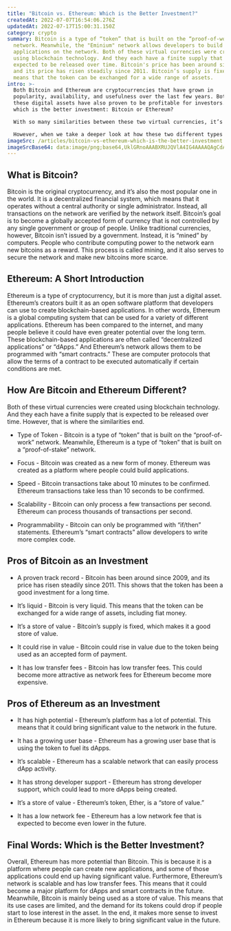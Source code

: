 ```yaml
---
title: "Bitcoin vs. Ethereum: Which is the Better Investment?"
createdAt: 2022-07-07T16:54:06.276Z
updatedAt: 2022-07-17T15:00:31.150Z
category: crypto
summary: Bitcoin is a type of “token” that is built on the “proof-of-work”
  network. Meanwhile, the "Eminium" network allows developers to build
  applications on the network. Both of these virtual currencies were created
  using blockchain technology. And they each have a finite supply that is
  expected to be released over time. Bitcoin's price has been around since 2009,
  and its price has risen steadily since 2011. Bitcoin’s supply is fixed, which
  means that the token can be exchanged for a wide range of assets.
intro: >-
  Both Bitcoin and Ethereum are cryptocurrencies that have grown in
  popularity, availability, and usefulness over the last few years. Both of
  these digital assets have also proven to be profitable for investors. But
  which is the better investment: Bitcoin or Ethereum?

  With so many similarities between these two virtual currencies, it’s easy to see why some may wonder which one is more valuable. After all, both are built on blockchain technology; they are both available as a digital token; and they are both used as payment in some cases.

  However, when we take a deeper look at how these two different types of tokens operate and what sort of potential they have long-term, it becomes clearer which one is likely to be worth more money.
imageSrc: /articles/bitcoin-vs-ethereum-which-is-the-better-investment.png
imageSrcBase64: data:image/png;base64,UklGRnoAAABXRUJQVlA4IG4AAAAQAgCdASoKAAoAAUAmJYgCdADdpuNWiv4AAP7804ioNHIG12UUOd3wmU2+Yv2czJ8Vtmhs+A/5J+UJjvW+q4mxV+T3FeccsX3nldaj/7TbXlXGa6NODDDt2Yv400+HtA/wRW/7N3oesdaSKIAAAA==
---
```


## What is Bitcoin?

Bitcoin is the original cryptocurrency, and it’s also the most popular one in the world. It is a decentralized financial system, which means that it operates without a central authority or single administrator. Instead, all transactions on the network are verified by the network itself. Bitcoin’s goal is to become a globally accepted form of currency that is not controlled by any single government or group of people.
Unlike traditional currencies, however, Bitcoin isn’t issued by a government. Instead, it is “mined” by computers. People who contribute computing power to the network earn new bitcoins as a reward. This process is called mining, and it also serves to secure the network and make new bitcoins more scarce.

## Ethereum: A Short Introduction

Ethereum is a type of cryptocurrency, but it is more than just a digital asset. Ethereum’s creators built it as an open software platform that developers can use to create blockchain-based applications. In other words, Ethereum is a global computing system that can be used for a variety of different applications. Ethereum has been compared to the internet, and many people believe it could have even greater potential over the long term.
These blockchain-based applications are often called “decentralized applications” or “dApps.” And Ethereum’s network allows them to be programmed with “smart contracts.” These are computer protocols that allow the terms of a contract to be executed automatically if certain conditions are met.

## How Are Bitcoin and Ethereum Different?

Both of these virtual currencies were created using blockchain technology. And they each have a finite supply that is expected to be released over time. However, that is where the similarities end.

- Type of Token - Bitcoin is a type of “token” that is built on the “proof-of-work” network. Meanwhile, Ethereum is a type of “token” that is built on a “proof-of-stake” network.

- Focus - Bitcoin was created as a new form of money. Ethereum was created as a platform where people could build applications.

- Speed - Bitcoin transactions take about 10 minutes to be confirmed. Ethereum transactions take less than 10 seconds to be confirmed.

- Scalability - Bitcoin can only process a few transactions per second. Ethereum can process thousands of transactions per second.

- Programmability - Bitcoin can only be programmed with “if/then” statements. Ethereum’s “smart contracts” allow developers to write more complex code.

## Pros of Bitcoin as an Investment

- A proven track record - Bitcoin has been around since 2009, and its price has risen steadily since 2011. This shows that the token has been a good investment for a long time.

- It’s liquid - Bitcoin is very liquid. This means that the token can be exchanged for a wide range of assets, including fiat money.

- It’s a store of value - Bitcoin’s supply is fixed, which makes it a good store of value.

- It could rise in value - Bitcoin could rise in value due to the token being used as an accepted form of payment.

- It has low transfer fees - Bitcoin has low transfer fees. This could become more attractive as network fees for Ethereum become more expensive.

## Pros of Ethereum as an Investment

- It has high potential - Ethereum’s platform has a lot of potential. This means that it could bring significant value to the network in the future.

- It has a growing user base - Ethereum has a growing user base that is using the token to fuel its dApps.

- It’s scalable - Ethereum has a scalable network that can easily process dApp activity.

- It has strong developer support - Ethereum has strong developer support, which could lead to more dApps being created.

- It’s a store of value - Ethereum’s token, Ether, is a “store of value.”

- It has a low network fee - Ethereum has a low network fee that is expected to become even lower in the future.

## Final Words: Which is the Better Investment?

Overall, Ethereum has more potential than Bitcoin. This is because it is a platform where people can create new applications, and some of those applications could end up having significant value.
Furthermore, Ethereum’s network is scalable and has low transfer fees. This means that it could become a major platform for dApps and smart contracts in the future.
Meanwhile, Bitcoin is mainly being used as a store of value. This means that its use cases are limited, and the demand for its tokens could drop if people start to lose interest in the asset.
In the end, it makes more sense to invest in Ethereum because it is more likely to bring significant value in the future.
